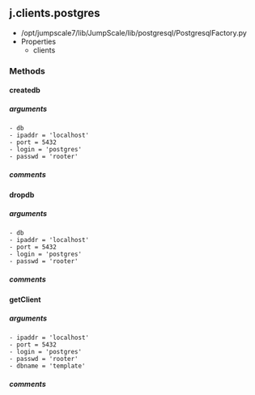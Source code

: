 ## j.clients.postgres

- /opt/jumpscale7/lib/JumpScale/lib/postgresql/PostgresqlFactory.py
- Properties
    - clients

### Methods

    

#### createdb 
##### arguments

    - db
    - ipaddr = 'localhost'
    - port = 5432
    - login = 'postgres'
    - passwd = 'rooter'

##### comments

#### dropdb 
##### arguments

    - db
    - ipaddr = 'localhost'
    - port = 5432
    - login = 'postgres'
    - passwd = 'rooter'

##### comments

#### getClient 
##### arguments

    - ipaddr = 'localhost'
    - port = 5432
    - login = 'postgres'
    - passwd = 'rooter'
    - dbname = 'template'

##### comments

